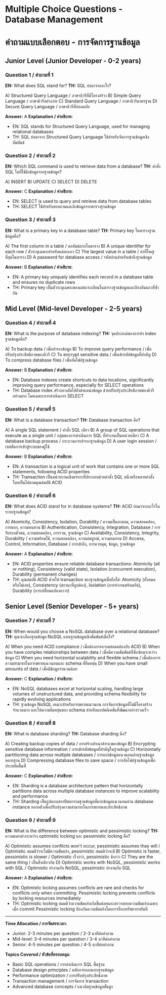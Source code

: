 # Multiple Choice Questions - Database Management
# คำถามแบบเลือกตอบ - การจัดการฐานข้อมูล

## Junior Level (Junior Developer - 0-2 years)

### Question 1 / คำถามที่ 1
**EN:** What does SQL stand for?
**TH:** SQL ย่อมาจากอะไร?

A) Structured Query Language / ภาษาคิวรีที่มีโครงสร้าง
B) Simple Query Language / ภาษาคิวรีอย่างง่าย
C) Standard Query Language / ภาษาคิวรีมาตรฐาน
D) Secure Query Language / ภาษาคิวรีที่ปลอดภัย

**Answer:** A
**Explanation / คำอธิบาย:**
- EN: SQL stands for Structured Query Language, used for managing relational databases
- TH: SQL ย่อมาจาก Structured Query Language ใช้สำหรับจัดการฐานข้อมูลเชิงสัมพันธ์

### Question 2 / คำถามที่ 2
**EN:** Which SQL command is used to retrieve data from a database?
**TH:** คำสั่ง SQL ใดที่ใช้ดึงข้อมูลจากฐานข้อมูล?

A) INSERT
B) UPDATE
C) SELECT
D) DELETE

**Answer:** C
**Explanation / คำอธิบาย:**
- EN: SELECT is used to query and retrieve data from database tables
- TH: SELECT ใช้สำหรับสอบถามและดึงข้อมูลจากตารางฐานข้อมูล

### Question 3 / คำถามที่ 3
**EN:** What is a primary key in a database table?
**TH:** Primary key ในตารางฐานข้อมูลคือ?

A) The first column in a table / คอลัมน์แรกในตาราง
B) A unique identifier for each row / ตัวระบุเฉพาะสำหรับแต่ละแถว
C) The largest value in a table / ค่าที่ใหญ่ที่สุดในตาราง
D) A password for database access / รหัสผ่านสำหรับเข้าถึงฐานข้อมูล

**Answer:** B
**Explanation / คำอธิบาย:**
- EN: A primary key uniquely identifies each record in a database table and ensures no duplicate rows
- TH: Primary key เป็นตัวระบุเฉพาะของแต่ละระเบียนในตารางฐานข้อมูลและป้องกันแถวที่ซ้ำกัน

## Mid Level (Mid-level Developer - 2-5 years)

### Question 4 / คำถามที่ 4
**EN:** What is the purpose of database indexing?
**TH:** จุดประสงค์ของการทำ index ฐานข้อมูลคือ?

A) To backup data / เพื่อสำรองข้อมูล
B) To improve query performance / เพื่อปรับปรุงประสิทธิภาพของคิวรี
C) To encrypt sensitive data / เพื่อเข้ารหัสข้อมูลที่สำคัญ
D) To compress database files / เพื่ออัดไฟล์ฐานข้อมูล

**Answer:** B
**Explanation / คำอธิบาย:**
- EN: Database indexes create shortcuts to data locations, significantly improving query performance, especially for SELECT operations
- TH: Database index สร้างทางลัดไปยังตำแหน่งข้อมูล ช่วยปรับปรุงประสิทธิภาพของคิวรีอย่างมาก โดยเฉพาะการดำเนินการ SELECT

### Question 5 / คำถามที่ 5
**EN:** What is a database transaction?
**TH:** Database transaction คือ?

A) A single SQL statement / คำสั่ง SQL เดียว
B) A group of SQL operations that execute as a single unit / กลุ่มของการดำเนินการ SQL ที่ทำงานเป็นหน่วยเดียว
C) A database backup process / กระบวนการสำรองฐานข้อมูล
D) A user login session / เซสชันการเข้าสู่ระบบของผู้ใช้

**Answer:** B
**Explanation / คำอธิบาย:**
- EN: A transaction is a logical unit of work that contains one or more SQL statements, following ACID properties
- TH: Transaction เป็นหน่วยงานเชิงตรรกะที่ประกอบด้วยคำสั่ง SQL หนึ่งหรือหลายคำสั่ง โดยเป็นไปตามคุณสมบัติ ACID

### Question 6 / คำถามที่ 6
**EN:** What does ACID stand for in database systems?
**TH:** ACID ย่อมาจากอะไรในระบบฐานข้อมูล?

A) Atomicity, Consistency, Isolation, Durability / ความเป็นอะตอม, ความสอดคล้อง, การแยก, ความทนทาน
B) Authentication, Consistency, Integration, Database / การรับรองตัวตน, ความสอดคล้อง, การรวม, ฐานข้อมูล
C) Availability, Consistency, Integrity, Durability / ความพร้อมใช้, ความสอดคล้อง, ความสมบูรณ์, ความทนทาน
D) Access, Control, Information, Database / การเข้าถึง, การควบคุม, ข้อมูล, ฐานข้อมูล

**Answer:** A
**Explanation / คำอธิบาย:**
- EN: ACID properties ensure reliable database transactions: Atomicity (all or nothing), Consistency (valid state), Isolation (concurrent execution), Durability (permanent changes)
- TH: คุณสมบัติ ACID ช่วยให้ transaction ของฐานข้อมูลเชื่อถือได้: Atomicity (ทั้งหมดหรือไม่เลย), Consistency (สถานะที่ถูกต้อง), Isolation (การทำงานพร้อมกัน), Durability (การเปลี่ยนแปลงถาวร)

## Senior Level (Senior Developer - 5+ years)

### Question 7 / คำถามที่ 7
**EN:** When would you choose a NoSQL database over a relational database?
**TH:** คุณจะเลือกฐานข้อมูล NoSQL แทนฐานข้อมูลเชิงสัมพันธ์เมื่อไร?

A) When you need ACID compliance / เมื่อต้องการความสอดคล้องกับ ACID
B) When you have complex relationships between data / เมื่อมีความสัมพันธ์ที่ซับซ้อนระหว่างข้อมูล
C) When you need horizontal scalability and flexible schema / เมื่อต้องการความสามารถในการขยายแนวนอนและ schema ที่ยืดหยุ่น
D) When you have small amounts of data / เมื่อมีข้อมูลจำนวนน้อย

**Answer:** C
**Explanation / คำอธิบาย:**
- EN: NoSQL databases excel at horizontal scaling, handling large volumes of unstructured data, and providing schema flexibility for rapidly evolving applications
- TH: ฐานข้อมูล NoSQL เหมาะสำหรับการขยายแนวนอน การจัดการข้อมูลที่ไม่มีโครงสร้างจำนวนมาก และให้ความยืดหยุ่นของ schema สำหรับแอปพลิเคชันที่พัฒนาอย่างรวดเร็ว

### Question 8 / คำถามที่ 8
**EN:** What is database sharding?
**TH:** Database sharding คือ?

A) Creating backup copies of data / การสร้างสำเนาสำรองของข้อมูล
B) Encrypting sensitive database information / การเข้ารหัสข้อมูลที่สำคัญในฐานข้อมูล
C) Horizontally partitioning data across multiple databases / การแบ่งข้อมูลแนวนอนผ่านฐานข้อมูลหลายฐาน
D) Compressing database files to save space / การอัดไฟล์ฐานข้อมูลเพื่อประหยัดพื้นที่

**Answer:** C
**Explanation / คำอธิบาย:**
- EN: Sharding is a database architecture pattern that horizontally partitions data across multiple database instances to improve scalability and performance
- TH: Sharding เป็นรูปแบบสถาปัตยกรรมฐานข้อมูลที่แบ่งข้อมูลแนวนอนผ่าน database instance หลายตัวเพื่อปรับปรุงความสามารถในการขยายและประสิทธิภาพ

### Question 9 / คำถามที่ 9
**EN:** What is the difference between optimistic and pessimistic locking?
**TH:** ความแตกต่างระหว่าง optimistic locking และ pessimistic locking คือ?

A) Optimistic assumes conflicts won't occur, pessimistic assumes they will / Optimistic สมมติว่าจะไม่มีความขัดแย้ง, pessimistic สมมติว่าจะมี
B) Optimistic is faster, pessimistic is slower / Optimistic เร็วกว่า, pessimistic ช้ากว่า
C) They are the same thing / เป็นสิ่งเดียวกัน
D) Optimistic works with NoSQL, pessimistic works with SQL / Optimistic ทำงานกับ NoSQL, pessimistic ทำงานกับ SQL

**Answer:** A
**Explanation / คำอธิบาย:**
- EN: Optimistic locking assumes conflicts are rare and checks for conflicts only when committing. Pessimistic locking prevents conflicts by locking resources immediately
- TH: Optimistic locking สมมติว่าความขัดแย้งเกิดขึ้นน่อยและตรวจสอบความขัดแย้งเฉพาะเมื่อ commit Pessimistic locking ป้องกันความขัดแย้งโดยการล็อกทรัพยากรทันที

---

**Time Allocation / การจัดสรรเวลา:**
- Junior: 2-3 minutes per question / 2-3 นาทีต่อคำถาม
- Mid-level: 3-4 minutes per question / 3-4 นาทีต่อคำถาม
- Senior: 4-5 minutes per question / 4-5 นาทีต่อคำถาม

**Topics Covered / หัวข้อที่ครอบคลุม:**
- Basic SQL operations / การดำเนินการ SQL พื้นฐาน
- Database design principles / หลักการออกแบบฐานข้อมูล
- Performance optimization / การปรับปรุงประสิทธิภาพ
- Transaction management / การจัดการ transaction
- Advanced database concepts / แนวคิดฐานข้อมูลขั้นสูง
